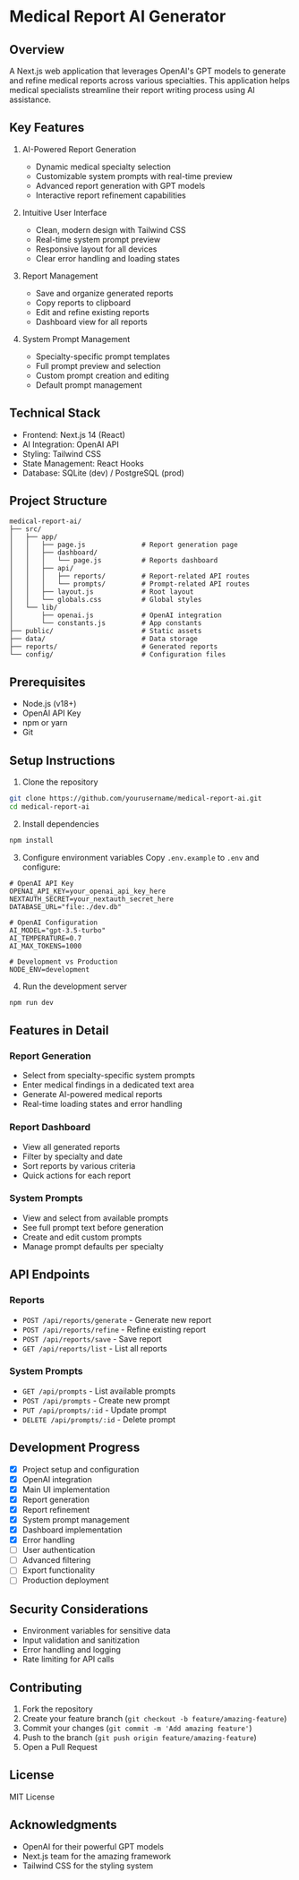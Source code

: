 # Medical Report AI Generator

## Overview
A Next.js web application that leverages OpenAI's GPT models to generate and refine medical reports across various specialties. This application helps medical specialists streamline their report writing process using AI assistance.

## Key Features
1. AI-Powered Report Generation
   - Dynamic medical specialty selection
   - Customizable system prompts with real-time preview
   - Advanced report generation with GPT models
   - Interactive report refinement capabilities

2. Intuitive User Interface
   - Clean, modern design with Tailwind CSS
   - Real-time system prompt preview
   - Responsive layout for all devices
   - Clear error handling and loading states

3. Report Management
   - Save and organize generated reports
   - Copy reports to clipboard
   - Edit and refine existing reports
   - Dashboard view for all reports

4. System Prompt Management
   - Specialty-specific prompt templates
   - Full prompt preview and selection
   - Custom prompt creation and editing
   - Default prompt management

## Technical Stack
- Frontend: Next.js 14 (React)
- AI Integration: OpenAI API
- Styling: Tailwind CSS
- State Management: React Hooks
- Database: SQLite (dev) / PostgreSQL (prod)

## Project Structure
```
medical-report-ai/
├── src/
│   ├── app/
│   │   ├── page.js              # Report generation page
│   │   ├── dashboard/
│   │   │   └── page.js          # Reports dashboard
│   │   ├── api/
│   │   │   ├── reports/         # Report-related API routes
│   │   │   └── prompts/         # Prompt-related API routes
│   │   ├── layout.js            # Root layout
│   │   └── globals.css          # Global styles
│   └── lib/
│       ├── openai.js            # OpenAI integration
│       └── constants.js         # App constants
├── public/                      # Static assets
├── data/                        # Data storage
├── reports/                     # Generated reports
└── config/                      # Configuration files
```

## Prerequisites
- Node.js (v18+)
- OpenAI API Key
- npm or yarn
- Git

## Setup Instructions

1. Clone the repository
```bash
git clone https://github.com/yourusername/medical-report-ai.git
cd medical-report-ai
```

2. Install dependencies
```bash
npm install
```

3. Configure environment variables
Copy `.env.example` to `.env` and configure:
```env
# OpenAI API Key
OPENAI_API_KEY=your_openai_api_key_here
NEXTAUTH_SECRET=your_nextauth_secret_here
DATABASE_URL="file:./dev.db"

# OpenAI Configuration
AI_MODEL="gpt-3.5-turbo"
AI_TEMPERATURE=0.7
AI_MAX_TOKENS=1000

# Development vs Production
NODE_ENV=development
```

4. Run the development server
```bash
npm run dev
```

## Features in Detail

### Report Generation
- Select from specialty-specific system prompts
- Enter medical findings in a dedicated text area
- Generate AI-powered medical reports
- Real-time loading states and error handling

### Report Dashboard
- View all generated reports
- Filter by specialty and date
- Sort reports by various criteria
- Quick actions for each report

### System Prompts
- View and select from available prompts
- See full prompt text before generation
- Create and edit custom prompts
- Manage prompt defaults per specialty

## API Endpoints

### Reports
- `POST /api/reports/generate` - Generate new report
- `POST /api/reports/refine` - Refine existing report
- `POST /api/reports/save` - Save report
- `GET /api/reports/list` - List all reports

### System Prompts
- `GET /api/prompts` - List available prompts
- `POST /api/prompts` - Create new prompt
- `PUT /api/prompts/:id` - Update prompt
- `DELETE /api/prompts/:id` - Delete prompt

## Development Progress
- [x] Project setup and configuration
- [x] OpenAI integration
- [x] Main UI implementation
- [x] Report generation
- [x] Report refinement
- [x] System prompt management
- [x] Dashboard implementation
- [x] Error handling
- [ ] User authentication
- [ ] Advanced filtering
- [ ] Export functionality
- [ ] Production deployment

## Security Considerations
- Environment variables for sensitive data
- Input validation and sanitization
- Error handling and logging
- Rate limiting for API calls

## Contributing
1. Fork the repository
2. Create your feature branch (`git checkout -b feature/amazing-feature`)
3. Commit your changes (`git commit -m 'Add amazing feature'`)
4. Push to the branch (`git push origin feature/amazing-feature`)
5. Open a Pull Request

## License
MIT License

## Acknowledgments
- OpenAI for their powerful GPT models
- Next.js team for the amazing framework
- Tailwind CSS for the styling system
